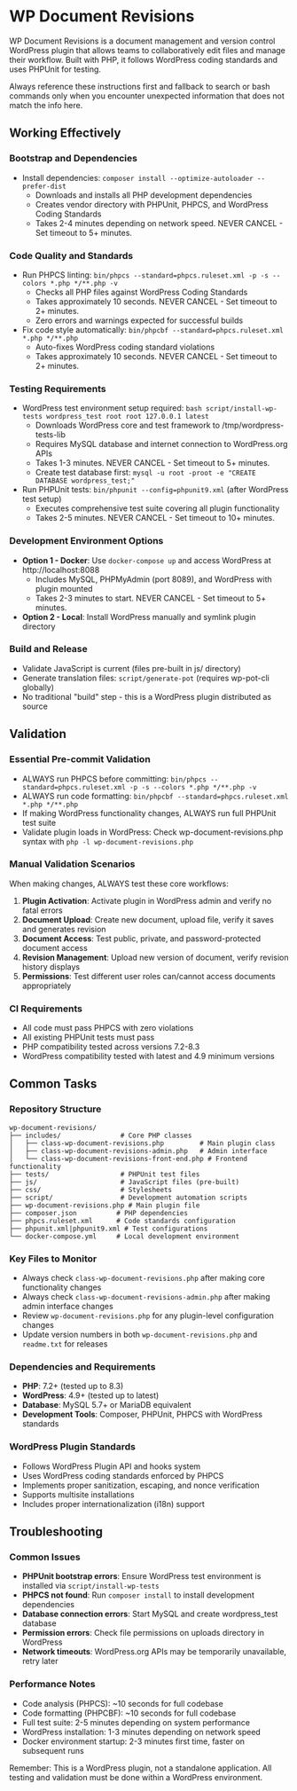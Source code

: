 # WP Document Revisions

WP Document Revisions is a document management and version control WordPress plugin that allows teams to collaboratively edit files and manage their workflow. Built with PHP, it follows WordPress coding standards and uses PHPUnit for testing.

Always reference these instructions first and fallback to search or bash commands only when you encounter unexpected information that does not match the info here.

## Working Effectively

### Bootstrap and Dependencies
- Install dependencies: `composer install --optimize-autoloader --prefer-dist`
  - Downloads and installs all PHP development dependencies
  - Creates vendor directory with PHPUnit, PHPCS, and WordPress Coding Standards
  - Takes 2-4 minutes depending on network speed. NEVER CANCEL - Set timeout to 5+ minutes.

### Code Quality and Standards  
- Run PHPCS linting: `bin/phpcs --standard=phpcs.ruleset.xml -p -s --colors *.php */**.php -v`
  - Checks all PHP files against WordPress Coding Standards
  - Takes approximately 10 seconds. NEVER CANCEL - Set timeout to 2+ minutes.
  - Zero errors and warnings expected for successful builds
- Fix code style automatically: `bin/phpcbf --standard=phpcs.ruleset.xml *.php */**.php`
  - Auto-fixes WordPress coding standard violations
  - Takes approximately 10 seconds. NEVER CANCEL - Set timeout to 2+ minutes.

### Testing Requirements
- WordPress test environment setup required: `bash script/install-wp-tests wordpress_test root root 127.0.0.1 latest`
  - Downloads WordPress core and test framework to /tmp/wordpress-tests-lib
  - Requires MySQL database and internet connection to WordPress.org APIs
  - Takes 1-3 minutes. NEVER CANCEL - Set timeout to 5+ minutes.
  - Create test database first: `mysql -u root -proot -e "CREATE DATABASE wordpress_test;"`
- Run PHPUnit tests: `bin/phpunit --config=phpunit9.xml` (after WordPress test setup)
  - Executes comprehensive test suite covering all plugin functionality
  - Takes 2-5 minutes. NEVER CANCEL - Set timeout to 10+ minutes.

### Development Environment Options
- **Option 1 - Docker**: Use `docker-compose up` and access WordPress at http://localhost:8088
  - Includes MySQL, PHPMyAdmin (port 8089), and WordPress with plugin mounted
  - Takes 2-3 minutes to start. NEVER CANCEL - Set timeout to 5+ minutes.
- **Option 2 - Local**: Install WordPress manually and symlink plugin directory

### Build and Release
- Validate JavaScript is current (files pre-built in js/ directory)
- Generate translation files: `script/generate-pot` (requires wp-pot-cli globally)
- No traditional "build" step - this is a WordPress plugin distributed as source

## Validation

### Essential Pre-commit Validation
- ALWAYS run PHPCS before committing: `bin/phpcs --standard=phpcs.ruleset.xml -p -s --colors *.php */**.php -v`
- ALWAYS run code formatting: `bin/phpcbf --standard=phpcs.ruleset.xml *.php */**.php`
- If making WordPress functionality changes, ALWAYS run full PHPUnit test suite
- Validate plugin loads in WordPress: Check wp-document-revisions.php syntax with `php -l wp-document-revisions.php`

### Manual Validation Scenarios
When making changes, ALWAYS test these core workflows:
1. **Plugin Activation**: Activate plugin in WordPress admin and verify no fatal errors
2. **Document Upload**: Create new document, upload file, verify it saves and generates revision
3. **Document Access**: Test public, private, and password-protected document access
4. **Revision Management**: Upload new version of document, verify revision history displays
5. **Permissions**: Test different user roles can/cannot access documents appropriately

### CI Requirements
- All code must pass PHPCS with zero violations
- All existing PHPUnit tests must pass  
- PHP compatibility tested across versions 7.2-8.3
- WordPress compatibility tested with latest and 4.9 minimum versions

## Common Tasks

### Repository Structure
```
wp-document-revisions/
├── includes/               # Core PHP classes
│   ├── class-wp-document-revisions.php         # Main plugin class
│   ├── class-wp-document-revisions-admin.php   # Admin interface
│   └── class-wp-document-revisions-front-end.php # Frontend functionality
├── tests/                  # PHPUnit test files  
├── js/                     # JavaScript files (pre-built)
├── css/                    # Stylesheets
├── script/                 # Development automation scripts
├── wp-document-revisions.php # Main plugin file
├── composer.json          # PHP dependencies
├── phpcs.ruleset.xml      # Code standards configuration
├── phpunit.xml|phpunit9.xml # Test configurations
└── docker-compose.yml     # Local development environment
```

### Key Files to Monitor
- Always check `class-wp-document-revisions.php` after making core functionality changes
- Always check `class-wp-document-revisions-admin.php` after making admin interface changes  
- Review `wp-document-revisions.php` for any plugin-level configuration changes
- Update version numbers in both `wp-document-revisions.php` and `readme.txt` for releases

### Dependencies and Requirements
- **PHP**: 7.2+ (tested up to 8.3)
- **WordPress**: 4.9+ (tested up to latest)
- **Database**: MySQL 5.7+ or MariaDB equivalent
- **Development Tools**: Composer, PHPUnit, PHPCS with WordPress standards

### WordPress Plugin Standards
- Follows WordPress Plugin API and hooks system
- Uses WordPress coding standards enforced by PHPCS
- Implements proper sanitization, escaping, and nonce verification
- Supports multisite installations
- Includes proper internationalization (i18n) support

## Troubleshooting

### Common Issues
- **PHPUnit bootstrap errors**: Ensure WordPress test environment is installed via `script/install-wp-tests`
- **PHPCS not found**: Run `composer install` to install development dependencies
- **Database connection errors**: Start MySQL and create wordpress_test database
- **Permission errors**: Check file permissions on uploads directory in WordPress
- **Network timeouts**: WordPress.org APIs may be temporarily unavailable, retry later

### Performance Notes
- Code analysis (PHPCS): ~10 seconds for full codebase
- Code formatting (PHPCBF): ~10 seconds for full codebase  
- Full test suite: 2-5 minutes depending on system performance
- WordPress installation: 1-3 minutes depending on network speed
- Docker environment startup: 2-3 minutes first time, faster on subsequent runs

Remember: This is a WordPress plugin, not a standalone application. All testing and validation must be done within a WordPress environment.